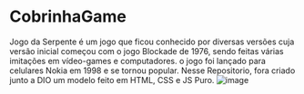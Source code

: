 # CobrinhaGame
Jogo da Serpente é um jogo que ficou conhecido por diversas versões cuja versão inicial começou com o jogo Blockade de 1976, sendo feitas várias imitações em vídeo-games e computadores. o jogo foi lançado para celulares Nokia em 1998 e se tornou popular.
Nesse Repositorio, fora criado junto a DIO um modelo feito em HTML, CSS e JS Puro.
![image](https://user-images.githubusercontent.com/97200642/183064957-e3bde497-0fe0-44df-9bee-40b2b6940e14.png)
